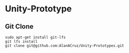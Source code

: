 # Unity-Prototype

## Git Clone
```
sudo apt-get install git-lfs
git lfs install
git clone git@github.com:AlanACruz/Unity-Prototypes.git
```
